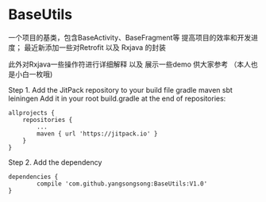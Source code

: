 ﻿# BaseUtils
一个项目的基类，包含BaseActivity、BaseFragment等 提高项目的效率和开发进度；
最近新添加一些对Retrofit 以及 Rxjava 的封装 

此外对Rxjava一些操作符进行详细解释 以及 展示一些demo 供大家参考 （本人也是小白一枚哦)



Step 1. Add the JitPack repository to your build file
gradle
maven
sbt
leiningen
Add it in your root build.gradle at the end of repositories:

	allprojects {
		repositories {
			...
			maven { url 'https://jitpack.io' }
		}
	}
Step 2. Add the dependency

	dependencies {
	        compile 'com.github.yangsongsong:BaseUtils:V1.0'
	}
